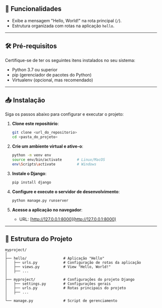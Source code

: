## 🚀 Funcionalidades

- Exibe a mensagem "Hello, World!" na rota principal (`/`).
- Estrutura organizada com rotas na aplicação `hello`.

---

## 🛠️ Pré-requisitos

Certifique-se de ter os seguintes itens instalados no seu sistema:

- Python 3.7 ou superior
- pip (gerenciador de pacotes do Python)
- Virtualenv (opcional, mas recomendado)

---

## 📥 Instalação

Siga os passos abaixo para configurar e executar o projeto:

1. **Clone este repositório**:
   ```bash
   git clone <url_do_repositorio>
   cd <pasta_do_projeto>
   ```

2. **Crie um ambiente virtual e ative-o**:
   ```bash
   python -m venv env
   source env/bin/activate       # Linux/MacOS
   env\Scripts\activate          # Windows
   ```

3. **Instale o Django**:
   ```bash
   pip install django
   ```

4. **Configure e execute o servidor de desenvolvimento**:
   ```bash
   python manage.py runserver
   ```

5. **Acesse a aplicação no navegador**:
   - URL: [http://127.0.0.1:8000](http://127.0.0.1:8000)

---

## 📂 Estrutura do Projeto

```plaintext
myproject/
│
├── hello/                 # Aplicação "Hello"
│   ├── urls.py            # Configuração de rotas da aplicação
│   ├── views.py           # View "Hello, World!"
│   ├── ...
│
├── myproject/             # Configurações do projeto Django
│   ├── settings.py        # Configurações gerais
│   ├── urls.py            # Rotas principais do projeto
│   ├── ...
│
└── manage.py              # Script de gerenciamento
```
